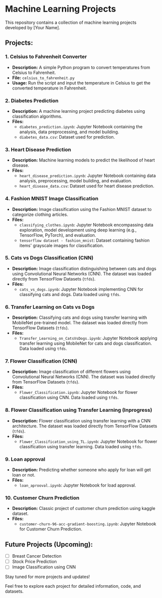 # Machine Learning Projects

This repository contains a collection of machine learning projects developed by [Your Name].

## Projects:

### 1. Celsius to Fahrenheit Converter

- **Description:** A simple Python program to convert temperatures from Celsius to Fahrenheit.
- **File:** `celsius_to_fahrenheit.py`
- **Usage:** Run the script and input the temperature in Celsius to get the converted temperature in Fahrenheit.

### 2. Diabetes Prediction

- **Description:** A machine learning project predicting diabetes using classification algorithms.
- **Files:** 
  - `diabetes_prediction.ipynb`: Jupyter Notebook containing the analysis, data preprocessing, and model building.
  - `diabetes_data.csv`: Dataset used for prediction.

### 3. Heart Disease Prediction

- **Description:** Machine learning models to predict the likelihood of heart disease.
- **Files:** 
  - `heart_disease_prediction.ipynb`: Jupyter Notebook containing data analysis, preprocessing, model building, and evaluation.
  - `heart_disease_data.csv`: Dataset used for heart disease prediction.

### 4. Fashion MNIST Image Classification

- **Description:** Image classification using the Fashion MNIST dataset to categorize clothing articles.
- **Files:**
  - `classifying_clothes.ipynb`: Jupyter Notebook encompassing data exploration, model development using deep learning (e.g., TensorFlow, PyTorch), and evaluation.
  - `tensorflow dataset - fashion_mnist`: Dataset containing fashion items' grayscale images for classification.

### 5. Cats vs Dogs Classification (CNN)

- **Description:** Image classification distinguishing between cats and dogs using Convolutional Neural Networks (CNN). The dataset was loaded directly from TensorFlow Datasets (`tfds`).
- **Files:**
  - `cats_vs_dogs.ipynb`: Jupyter Notebook implementing CNN for classifying cats and dogs. Data loaded using `tfds`.

### 6. Transfer Learning on Cats vs Dogs

- **Description:** Classifying cats and dogs using transfer learning with MobileNet pre-trained model. The dataset was loaded directly from TensorFlow Datasets (`tfds`).
- **Files:**
  - `Transfer_Learning_on_CatsVsDogs.ipynb`: Jupyter Notebook applying transfer learning using MobileNet for cats and dogs classification. Data loaded using `tfds`.

### 7. Flower Classification (CNN)

- **Description:** Image classification of different flowers using Convolutional Neural Networks (CNN). The dataset was loaded directly from TensorFlow Datasets (`tfds`).
- **Files:**
  - `Flower_Classification.ipynb`: Jupyter Notebook for flower classification using CNN. Data loaded using `tfds`.

### 8. Flower Classification using Transfer Learning (Inprogress)

- **Description:** Flower classification using transfer learning with a CNN architecture. The dataset was loaded directly from TensorFlow Datasets (`tfds`).
- **Files:**
  - `Flower_Classification_using_TL.ipynb`: Jupyter Notebook for flower classification using transfer learning. Data loaded using `tfds`.
 
### 9. Loan approval

- **Description:** Predicting whether someone who apply for loan will get loan or not.
- **Files:**
  - `loan_aprooval.ipynb`: Jupyter Notebook for load approval.

### 10. Customer Churn Prediction

- **Description:** Classic project of customer churn prediction using kaggle dataset.
- **Files:**
  - `customer-churn-96-acc-gradient-boosting.ipynb`: Jupyter Notebook for Customer Churn Prediction.

## Future Projects (Upcoming):

- [ ] Breast Cancer Detection
- [ ] Stock Price Prediction
- [ ] Image Classification using CNN

Stay tuned for more projects and updates!

Feel free to explore each project for detailed information, code, and datasets.
